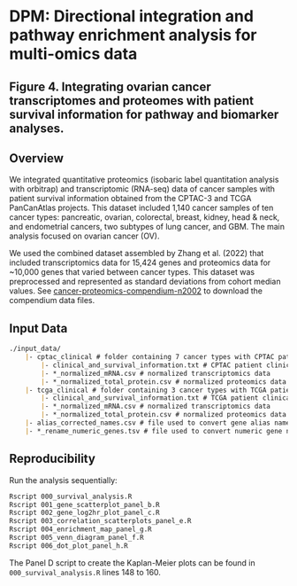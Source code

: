 # DPM: Directional integration and pathway enrichment analysis for multi-omics data 

## Figure 4. Integrating ovarian cancer transcriptomes and proteomes with patient survival information for pathway and biomarker analyses.

## Overview

We integrated quantitative proteomics (isobaric label quantitation analysis with orbitrap) and transcriptomic (RNA-seq) data of cancer samples with patient survival information obtained 
from the CPTAC-3 and TCGA PanCanAtlas projects. This dataset included 1,140 cancer samples of ten cancer types: pancreatic, ovarian, colorectal, breast, kidney, head & neck, and endometrial cancers, two subtypes of lung cancer, and GBM. The main analysis focused on ovarian cancer (OV).

We used the combined dataset assembled by Zhang et al. (2022) that included transcriptomics data for 15,424 genes and proteomics data for ~10,000 genes that varied between cancer types. This dataset was preprocessed and represented as standard deviations from cohort median values. See [cancer-proteomics-compendium-n2002](https://github.com/chadcreighton/cancer-proteomics-compendium-n2002) to download the compendium data files.

## Input Data

``` markdown
./input_data/
    |- cptac_clinical # folder containing 7 cancer types with CPTAC patient ids
        |- clinical_and_survival_information.txt # CPTAC patient clinical and survival data
        |- *_normalized_mRNA.csv # normalized transcriptomics data
        |- *_normalized_total_protein.csv # normalized proteomics data
    |- tcga_clinical # folder containing 3 cancer types with TCGA patient ids
        |- clinical_and_survival_information.txt # TCGA patient clinical and survival data
        |- *_normalized_mRNA.csv # normalized transcriptomics data
        |- *_normalized_total_protein.csv # normalized proteomics data
    |- alias_corrected_names.csv # file used to convert gene alias names to full official names
    |- *_rename_numeric_genes.tsv # file used to convert numeric gene names to their full official names
```

## Reproducibility

Run the analysis sequentially:

``` bash
Rscript 000_survival_analysis.R
Rscript 001_gene_scatterplot_panel_b.R
Rscript 002_gene_log2hr_plot_panel_c.R
Rscript 003_correlation_scatterplots_panel_e.R
Rscript 004_enrichment_map_panel_g.R
Rscript 005_venn_diagram_panel_f.R
Rscript 006_dot_plot_panel_h.R
```

The Panel D script to create the Kaplan-Meier plots can be found in `000_survival_analysis.R` lines 148 to 160.
